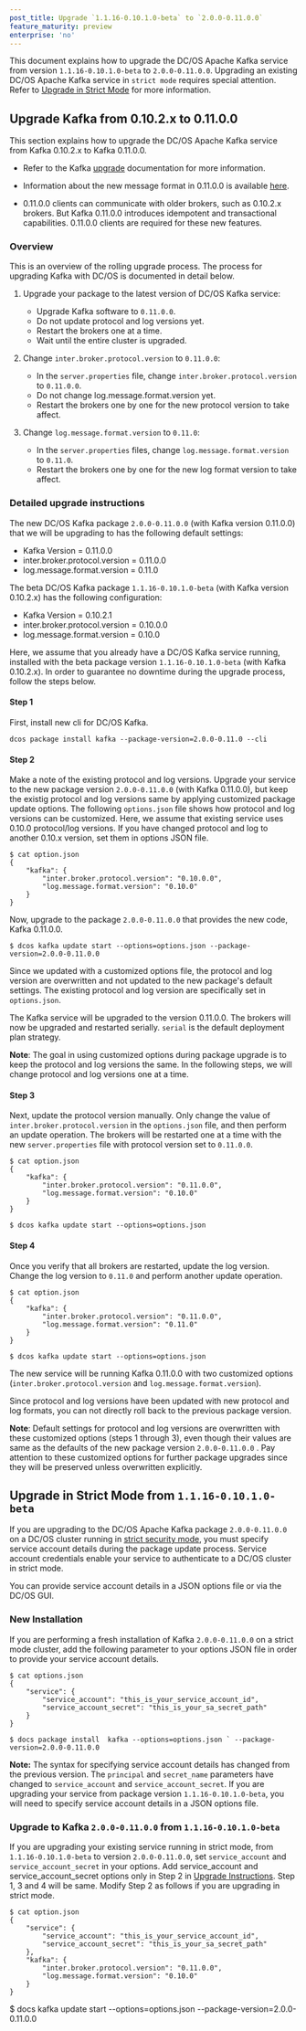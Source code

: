 ```yaml
---
post_title: Upgrade `1.1.16-0.10.1.0-beta` to `2.0.0-0.11.0.0`
feature_maturity: preview
enterprise: 'no'
---
```


This document explains how to upgrade the DC/OS Apache Kafka service from version `1.1.16-0.10.1.0-beta` to `2.0.0-0.11.0.0`. Upgrading an existing DC/OS Apache Kafka service in `strict mode` requires special attention. Refer to [Upgrade in Strict Mode](#upgrade-in-strict-mode) for more information.

##  Upgrade Kafka from 0.10.2.x to 0.11.0.0


This section explains how to upgrade the DC/OS Apache Kafka service from Kafka 0.10.2.x to Kafka 0.11.0.0.

- Refer to the Kafka [upgrade](https://kafka.apache.org/documentation/#upgrade) documentation for more information.

- Information about the new message format in 0.11.0.0 is available [here](https://kafka.apache.org/documentation/#upgrade_11_message_format).

- 0.11.0.0 clients can communicate with older brokers, such as 0.10.2.x brokers. But Kafka 0.11.0.0 introduces idempotent and transactional capabilities. 0.11.0.0 clients are required for these new features. 

### Overview

This is an overview of the rolling upgrade process. The process for upgrading Kafka with DC/OS is documented in detail below.

1. Upgrade your package to the latest version of DC/OS Kafka service:
   * Upgrade Kafka software to `0.11.0.0`.
   * Do not update protocol and log versions yet.
   * Restart the brokers one at a time.    
   * Wait until the entire cluster is upgraded.

2. Change `inter.broker.protocol.version` to `0.11.0.0`:
   * In the `server.properties` file, change `inter.broker.protocol.version` to `0.11.0.0`.
   * Do not change log.message.format.version yet.
   * Restart the brokers one by one for the new protocol version to take affect.

3. Change `log.message.format.version` to `0.11.0`:
   * In the `server.properties` files, change `log.message.format.version` to `0.11.0`.
   * Restart the brokers one by one for the new log format version to take affect.

### Detailed upgrade instructions

The new DC/OS Kafka package `2.0.0-0.11.0.0` (with Kafka version 0.11.0.0) that we will be upgrading to has the following default settings:

* Kafka Version = 0.11.0.0
* inter.broker.protocol.version = 0.11.0.0
* log.message.format.version = 0.11.0

The beta DC/OS Kafka package `1.1.16-0.10.1.0-beta` (with Kafka version 0.10.2.x) has the following configuration:

* Kafka Version = 0.10.2.1
* inter.broker.protocol.version = 0.10.0.0
* log.message.format.version = 0.10.0


Here, we assume that you already have a DC/OS Kafka service running, installed with the beta package version `1.1.16-0.10.1.0-beta` (with Kafka 0.10.2.x). In order to guarantee no downtime during the upgrade process, follow the steps below.  

#### Step 1

First, install new cli for DC/OS Kafka.

```
dcos package install kafka --package-version=2.0.0-0.11.0 --cli
```

#### Step 2

Make a note of the existing protocol and log versions. Upgrade your service to the new package version `2.0.0-0.11.0.0` (with Kafka 0.11.0.0), but keep the existig protocol and log versions same by applying customized package update options. The following `options.json` file shows how protocol and log versions can be customized. Here, we assume that existing service uses 0.10.0 protocol/log versions. If you have changed protocol and log to another 0.10.x version, set them in options JSON file.
   
    $ cat option.json
    {
        "kafka": {
            "inter.broker.protocol.version": "0.10.0.0",
            "log.message.format.version": "0.10.0"
        }
    }

Now, upgrade to the package `2.0.0-0.11.0.0` that provides the new code, Kafka 0.11.0.0. 

    $ dcos kafka update start --options=options.json --package-version=2.0.0-0.11.0.0

Since we updated with a customized options file, the protocol and log version are overwritten and not updated to the new package's default settings. The existing protocol and log version are specifically set in `options.json`. 

The Kafka service will be upgraded to the version 0.11.0.0. The brokers will now be upgraded and restarted serially. `serial` is the default deployment plan strategy.

**Note**: The goal in using customized options during package upgrade is to keep the protocol and log versions the same. In the following steps, we will change protocol and log versions one at a time.

#### Step 3

Next, update the protocol version manually. Only change the value of `inter.broker.protocol.version` in the `options.json` file, and then perform an update operation. The brokers will be restarted one at a time with the new `server.properties` file with protocol version set to `0.11.0.0`. 
    
    $ cat option.json
    {
        "kafka": {
            "inter.broker.protocol.version": "0.11.0.0",
            "log.message.format.version": "0.10.0"
        }
    }
    
    $ dcos kafka update start --options=options.json 
    
#### Step 4    
    
Once you verify that all brokers are restarted, update the log version. Change the log version to `0.11.0` and perform another update operation. 
     
    $ cat option.json
    {
        "kafka": {
            "inter.broker.protocol.version": "0.11.0.0",
            "log.message.format.version": "0.11.0"
        }
    }
     
    $ dcos kafka update start --options=options.json 
    
The new service will be running Kafka 0.11.0.0 with two customized options (`inter.broker.protocol.version` and `log.message.format.version`). 

Since protocol and log versions have been updated with new protocol and log formats, you can not directly roll back to the previous package version.

**Note**: Default settings for protocol and log versions are overwritten with these customized options (steps 1 through 3), even though  their values are same as the defaults of the new package version `2.0.0-0.11.0.0` . Pay attention to these customized options for further package upgrades since they will be preserved unless overwritten explicitly.

    
##  Upgrade in Strict Mode from `1.1.16-0.10.1.0-beta`

If you are upgrading to the DC/OS Apache Kafka package `2.0.0-0.11.0.0`  on a DC/OS cluster running in [strict security mode](https://docs.mesosphere.com/1.9/security/#security-modes), you must specify service account details during the package update process. Service account credentials enable your service to authenticate to a DC/OS cluster in strict mode.


You can provide service account details in a JSON options file or via the DC/OS GUI.

### New Installation

If you are performing a fresh installation of Kafka `2.0.0-0.11.0.0` on a strict mode cluster, add the following parameter to your options JSON file in order to  provide your service account details.


    $ cat options.json
    {
        "service": {
            "service_account": "this_is_your_service_account_id",
            "service_account_secret": "this_is_your_sa_secret_path"
        }
    }

    $ docs package install  kafka --options=options.json ` --package-version=2.0.0-0.11.0.0

**Note:** The syntax for specifying service account details has changed from the previous version. The `principal` and `secret_name` parameters have changed to `service_account` and `service_account_secret`. If you are upgrading your service from package version `1.1.16-0.10.1.0-beta`, you will need to specify service account details in a JSON options file.


### Upgrade to Kafka `2.0.0-0.11.0.0` from `1.1.16-0.10.1.0-beta`

If you are upgrading your existing service running in strict mode, from `1.1.16-0.10.1.0-beta` to version `2.0.0-0.11.0.0`, set `service_account` and `service_account_secret` in your options.  Add service_account and service_account_secret options only in Step 2 in [Upgrade Instructions](#upgrade-kafka-from-0.10.2.x-to-0.11.0.0
). Step 1, 3 and 4 will be same. Modify Step 2 as follows if you are upgrading in strict mode.
 

    $ cat option.json
    {
        "service": {
            "service_account": "this_is_your_service_account_id",
            "service_account_secret": "this_is_your_sa_secret_path"
        },
        "kafka": {
            "inter.broker.protocol.version": "0.11.0.0",
            "log.message.format.version": "0.10.0"
        }
    }
       
   $ docs kafka update start  --options=options.json --package-version=2.0.0-0.11.0.0
